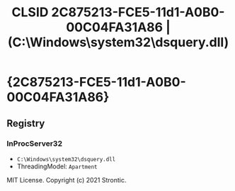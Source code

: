 ﻿---
title: "CLSID 2C875213-FCE5-11d1-A0B0-00C04FA31A86 | (C:\\Windows\\system32\\dsquery.dll)"
excerpt: What is COM-Object CLSID 2C875213-FCE5-11d1-A0B0-00C04FA31A86?
---

# {2C875213-FCE5-11d1-A0B0-00C04FA31A86}


## Registry


### InProcServer32

* `C:\Windows\system32\dsquery.dll`
* ThreadingModel: `Apartment`

MIT License. Copyright (c) 2021 Strontic.


